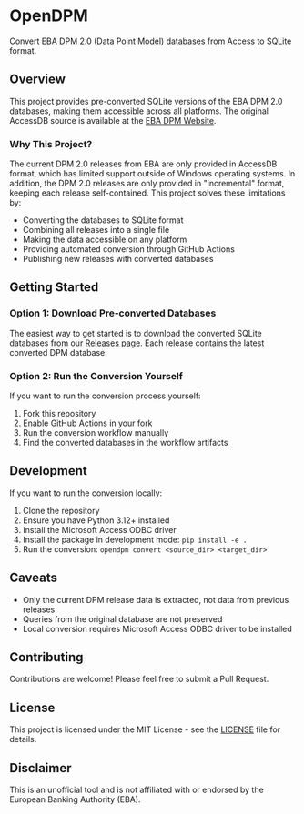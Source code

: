 # OpenDPM

Convert EBA DPM 2.0 (Data Point Model) databases from Access to SQLite format.

## Overview

This project provides pre-converted SQLite versions of the EBA DPM 2.0 databases, making them accessible across all platforms. The original AccessDB source is available at the [EBA DPM Website](https://www.eba.europa.eu/risk-and-data-analysis/reporting-frameworks/dpm-data-dictionary).

### Why This Project?

The current DPM 2.0 releases from EBA are only provided in AccessDB format, which has limited support outside of Windows operating systems. In addition, the DPM 2.0 releases are only provided in "incremental" format, keeping each release self-contained. This project solves these limitations by:
- Converting the databases to SQLite format
- Combining all releases into a single file
- Making the data accessible on any platform
- Providing automated conversion through GitHub Actions
- Publishing new releases with converted databases

## Getting Started

### Option 1: Download Pre-converted Databases

The easiest way to get started is to download the converted SQLite databases from our [Releases page](https://github.com/JimLundin/opendpm/releases). Each release contains the latest converted DPM database.

### Option 2: Run the Conversion Yourself

If you want to run the conversion process yourself:

1. Fork this repository
2. Enable GitHub Actions in your fork
3. Run the conversion workflow manually
4. Find the converted databases in the workflow artifacts

## Development

If you want to run the conversion locally:

1. Clone the repository
2. Ensure you have Python 3.12+ installed
3. Install the Microsoft Access ODBC driver
4. Install the package in development mode: `pip install -e .`
5. Run the conversion: `opendpm convert <source_dir> <target_dir>`

## Caveats

- Only the current DPM release data is extracted, not data from previous releases
- Queries from the original database are not preserved
- Local conversion requires Microsoft Access ODBC driver to be installed

## Contributing

Contributions are welcome! Please feel free to submit a Pull Request.

## License

This project is licensed under the MIT License - see the [LICENSE](LICENSE) file for details.

## Disclaimer

This is an unofficial tool and is not affiliated with or endorsed by the European Banking Authority (EBA).